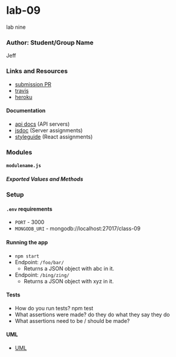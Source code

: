 # lab-09
lab nine

### Author: Student/Group Name
Jeff

### Links and Resources
* [submission PR](https://github.com/JeffLawrence1/lab-09/pull/1)
* [travis](https://www.travis-ci.com/jeff-401-js/lab-09)
* [heroku](https://protected-falls-82183.herokuapp.com/)


#### Documentation
* [api docs](http://xyz.com) (API servers)
* [jsdoc](http://xyz.com) (Server assignments)
* [styleguide](http://xyz.com) (React assignments)

### Modules

#### `modulename.js`

##### Exported Values and Methods


### Setup
#### `.env` requirements
* `PORT` - 3000
* `MONGODB_URI` - mongodb://localhost:27017/class-09

#### Running the app
* `npm start`
* Endpoint: `/foo/bar/`
  * Returns a JSON object with abc in it.
* Endpoint: `/bing/zing/`
  * Returns a JSON object with xyz in it.
  
#### Tests
* How do you run tests?
npm test
* What assertions were made?
do they do what they say they do
* What assertions need to be / should be made?

#### UML
* [UML](https://www.lucidchart.com/documents/view/c55fe5b8-a690-4b11-afd0-3d0bd79b8dd9/0)